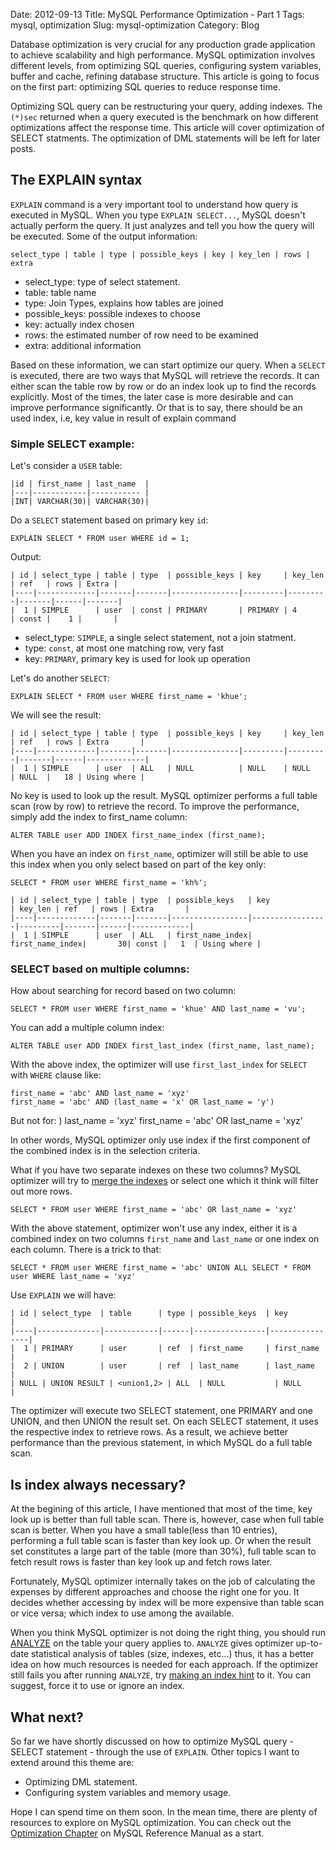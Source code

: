 Date: 2012-09-13
Title: MySQL Performance Optimization - Part 1
Tags: mysql, optimization
Slug: mysql-optimization
Category: Blog

Database optimization is very crucial for any production grade application to achieve scalability and high performance. MySQL optimization involves different levels, from optimizing SQL queries, configuring system variables, buffer and cache, refining database structure. This article is going to focus on the first part: optimizing SQL queries to reduce response time. 

Optimizing SQL query can be restructuring your query, adding indexes. The `(*)sec` returned when a query executed is the benchmark on how different optimizations affect the response time. This article will cover optimization of SELECT statments. The optimization of DML statements will be left for later posts.  

## The EXPLAIN syntax

`EXPLAIN` command is a very important tool to understand how query is executed in MySQL. When you type `EXPLAIN SELECT...`, MySQL doesn't actually perform the query. It just analyzes and tell you how the query will be executed. Some of the output information:  

    select_type | table | type | possible_keys | key | key_len | rows | extra

*   select_type: type of select statement.
*   table: table name 
*   type: Join Types, explains how tables are joined
*   possible_keys: possible indexes to choose
*   key: actually index chosen
*   rows: the estimated number of row need to be examined
*   extra: additional information

Based on these information, we can start optimize our query. When a `SELECT` is executed, there are two ways that MySQL will retrieve the records. It can either scan the table row by row or do an index look up to find the records explicitly. Most of the times, the later case is more desirable and can improve performance significantly. Or that is to say, there should be an used index, i.e, key value in result of explain command

### Simple SELECT example: 

Let's consider a `USER` table: 

    |id | first_name | last_name  |
    |---|------------|----------- |
    |INT| VARCHAR(30)| VARCHAR(30)|

Do a `SELECT` statement based on primary key `id`:

    EXPLAIN SELECT * FROM user WHERE id = 1;

Output:

    | id | select_type | table | type  | possible_keys | key     | key_len | ref   | rows | Extra |
    |----|-------------|-------|-------|---------------|---------|---------|-------|------|-------|
    |  1 | SIMPLE      | user  | const | PRIMARY       | PRIMARY | 4       | const |    1 |       |

*   select_type: `SIMPLE`, a single select statement, not a join statment. 
*   type: `const`, at most one matching row, very fast
*   key: `PRIMARY`, primary key is used for look up operation

Let's do another `SELECT`:
    
    EXPLAIN SELECT * FROM user WHERE first_name = 'khue';

We will see the result:

    | id | select_type | table | type  | possible_keys | key     | key_len | ref   | rows | Extra       |
    |----|-------------|-------|-------|---------------|---------|---------|-------|------|-------------|
    |  1 | SIMPLE      | user  | ALL   | NULL          | NULL    | NULL    | NULL  |   18 | Using where |

No key is used to look up the result. MySQL optimizer performs a full table scan (row by row) to retrieve the record. To improve the performance, simply add the index to first_name column: 

    ALTER TABLE user ADD INDEX first_name_index (first_name); 

When you have an index on `first_name`, optimizer will still be able to use this index when you only select based on part of the key only: 

    SELECT * FROM user WHERE first_name = 'kh%';

    | id | select_type | table | type  | possible_keys   | key             | key_len | ref   | rows | Extra       |
    |----|-------------|-------|-------|-----------------|-----------------|---------|-------|------|-------------|
    |  1 | SIMPLE      | user  | ALL   | first_name_index| first_name_index|       30| const |   1  | Using where |


### SELECT based on multiple columns:

How about searching for record based on two column: 

    SELECT * FROM user WHERE first_name = 'khue' AND last_name = 'vu';

You can add a multiple column index: 

    ALTER TABLE user ADD INDEX first_last_index (first_name, last_name); 

With the above index, the optimizer will use `first_last_index` for `SELECT` with `WHERE` clause like: 

    first_name = 'abc' AND last_name = 'xyz'
    first_name = 'abc' AND (last_name = 'x' OR last_name = 'y')

But not for: 
)
    last_name = 'xyz'
    first_name = 'abc' OR last_name = 'xyz'

In other words, MySQL optimizer only use index if the first component of the combined index is in the selection criteria.

What if you have two separate indexes on these two columns? MySQL optimizer will try to [merge the indexes](http://dev.mysql.com/doc/refman/5.6/en/index-merge-optimization.html) or select one which it think will filter out more rows.

    SELECT * FROM user WHERE first_name = 'abc' OR last_name = 'xyz'

With the above statement, optimizer won't use any index, either it is a combined index on two columns `first_name` and `last_name` or one index on each column. There is a trick to that: 

    SELECT * FROM user WHERE first_name = 'abc' UNION ALL SELECT * FROM user WHERE last_name = 'xyz'

Use `EXPLAIN` we will have: 

    | id | select_type  | table      | type | possible_keys  | key            |
    |----|--------------|------------|------|----------------|----------------|
    |  1 | PRIMARY      | user       | ref  | first_name     | first_name     |
    |  2 | UNION        | user       | ref  | last_name      | last_name      |
    | NULL | UNION RESULT | <union1,2> | ALL  | NULL           | NULL         |

The optimizer will execute two SELECT statement, one PRIMARY and one UNION, and then UNION the result set. On each SELECT statement, it uses the respective index to retrieve rows. As a result, we achieve better performance than the previous statement, in which MySQL do a full table scan. 


## Is index always necessary? 

At the begining of this article, I have mentioned that most of the time, key look up is better than full table scan. There is, however, case when full table scan is better. When you have a small table(less than 10 entries), performing a full table scan is faster than key look up. Or when the result set constitutes a large part of the table (more than 30%), full table scan to fetch result rows is faster than key look up and fetch rows later.  

Fortunately, MySQL optimizer internally takes on the job of calculating the expenses by different approaches and choose the right one for you. It decides whether accessing by index will be more expensive than table scan or vice versa; which index to use among the available.  

When you think MySQL optimizer is not doing the right thing, you should run [ANALYZE](http://dev.mysql.com/doc/refman/5.6/en/analyze-table.html) on the table your query applies to. `ANALYZE` gives optimizer up-to-date statistical analysis of tables (size, indexes, etc...) thus, it has a better idea on how much resources is needed for each approach. If the optimizer still fails you after running `ANALYZE`, try [making an index hint](http://dev.mysql.com/doc/refman/5.6/en/index-hints.html) to it. You can suggest, force it to use or ignore an index.  

## What next?

So far we have shortly discussed on how to optimize MySQL query - SELECT statement - through the use of `EXPLAIN`. Other topics I want to extend around this theme are: 
 
*   Optimizing DML statement. 
*   Configuring system variables and memory usage.

Hope I can spend time on them soon. In the mean time, there are plenty of resources to explore on MySQL optimization. You can check out the [Optimization Chapter](http://dev.mysql.com/doc/refman/5.6/en/optimization.html) on MySQL Reference Manual as a start.

